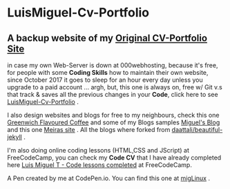 # LuisMiguel-Cv-Portfolio

## A backup website of my [Original CV-Portfolio Site](http://miguelpcrepairs.site90.net/) ##
in case my own Web-Server is down at 000webhosting, because it's free, for people with some **Coding Skills** how to maintain their own website, since October 2017 it goes to sleep for an hour every day unless you upgrade to a paid account ... argh, but, this one is always on, free w/ Git v.s that track &amp; saves all the previous changes in your **Code**, click here to see [LuisMiguel-Cv-Portfolio](https://linuxfce.github.io/LuisMiguel-Cv-Portfolio/) .

 I also design websites and blogs for free to my neighbours, check this one [Greenwich Flavoured Coffee](https://linuxfce.github.io/Greenwich-Flavoured-Coffee/index.html) and some of my Blogs samples [Miguel's Blog](https://linuxfce.github.io/joly-jekyll/) and this one [Meiras site](https://linuxfce.github.io/about/) .
 All the blogs where forked from [daattali/beautiful-jekyll](https://github.com/daattali/beautiful-jekyll) .
 
 I'm also doing online coding lessons (HTML,CSS and JScript) at FreeCodeCamp, you can check my **Code CV** that I have already completed here [Luis Miguel T - Code lessons completed](https://www.freecodecamp.org/linuxfce) at FreeCodeCamp.

A Pen created by me at CodePen.io. You can find this one at [migLinux](http://codepen.io/migLinux/pen/QgOwdx) .
